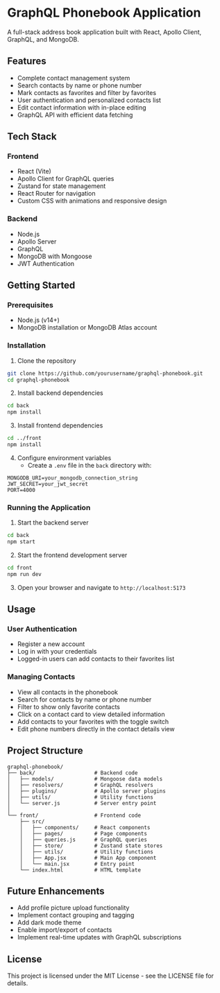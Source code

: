 # GraphQL Phonebook Application

A full-stack address book application built with React, Apollo Client, GraphQL, and MongoDB.

## Features

- Complete contact management system
- Search contacts by name or phone number
- Mark contacts as favorites and filter by favorites
- User authentication and personalized contacts list
- Edit contact information with in-place editing
- GraphQL API with efficient data fetching

## Tech Stack

### Frontend

- React (Vite)
- Apollo Client for GraphQL queries
- Zustand for state management
- React Router for navigation
- Custom CSS with animations and responsive design

### Backend

- Node.js
- Apollo Server
- GraphQL
- MongoDB with Mongoose
- JWT Authentication

## Getting Started

### Prerequisites

- Node.js (v14+)
- MongoDB installation or MongoDB Atlas account

### Installation

1. Clone the repository

```bash
git clone https://github.com/yourusername/graphql-phonebook.git
cd graphql-phonebook
```

2. Install backend dependencies

```bash
cd back
npm install
```

3. Install frontend dependencies

```bash
cd ../front
npm install
```

4. Configure environment variables
   - Create a `.env` file in the `back` directory with:

```
MONGODB_URI=your_mongodb_connection_string
JWT_SECRET=your_jwt_secret
PORT=4000
```

### Running the Application

1. Start the backend server

```bash
cd back
npm start
```

2. Start the frontend development server

```bash
cd front
npm run dev
```

3. Open your browser and navigate to `http://localhost:5173`

## Usage

### User Authentication

- Register a new account
- Log in with your credentials
- Logged-in users can add contacts to their favorites list

### Managing Contacts

- View all contacts in the phonebook
- Search for contacts by name or phone number
- Filter to show only favorite contacts
- Click on a contact card to view detailed information
- Add contacts to your favorites with the toggle switch
- Edit phone numbers directly in the contact details view

## Project Structure

```
graphql-phonebook/
├── back/                   # Backend code
│   ├── models/             # Mongoose data models
│   ├── resolvers/          # GraphQL resolvers
│   ├── plugins/            # Apollo server plugins
│   ├── utils/              # Utility functions
│   └── server.js           # Server entry point
│
└── front/                  # Frontend code
    ├── src/
    │   ├── components/     # React components
    │   ├── pages/          # Page components
    │   ├── queries.js      # GraphQL queries
    │   ├── store/          # Zustand state stores
    │   ├── utils/          # Utility functions
    │   ├── App.jsx         # Main App component
    │   └── main.jsx        # Entry point
    └── index.html          # HTML template
```

## Future Enhancements

- Add profile picture upload functionality
- Implement contact grouping and tagging
- Add dark mode theme
- Enable import/export of contacts
- Implement real-time updates with GraphQL subscriptions

## License

This project is licensed under the MIT License - see the LICENSE file for details.

